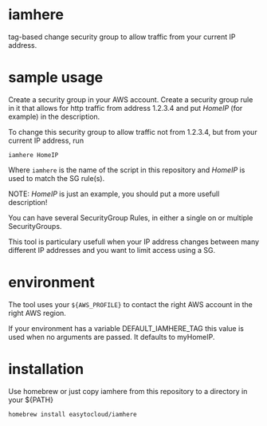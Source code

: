 # iamhere
tag-based change security group to allow traffic from your current IP address. 

# sample usage 

Create a security group in your AWS account.
Create a security group rule in it that allows for http traffic from 
address 1.2.3.4 and put *HomeIP* (for example) in the description.

To change this security group to allow traffic not from 1.2.3.4, but from your current IP address, run

```
iamhere HomeIP
```

Where ``iamhere`` is the name of the script in this repository and *HomeIP* is used to match the SG rule(s).

NOTE: *HomeIP* is just an example, you should put a more usefull description!

You can have several SecurityGroup Rules, in either a single on or multiple SecurityGroups.

This tool is particulary usefull when your IP address changes between many different IP addresses
and you want to limit access using a SG.

# environment

The tool uses your ``${AWS_PROFILE}`` to contact the right AWS account in the right AWS region.

If your environment has a variable DEFAULT_IAMHERE_TAG this value is used when no arguments are passed.
It defaults to myHomeIP.

# installation

Use homebrew or just copy iamhere from this repository to a directory in your ${PATH}

```
homebrew install easytocloud/iamhere
```
